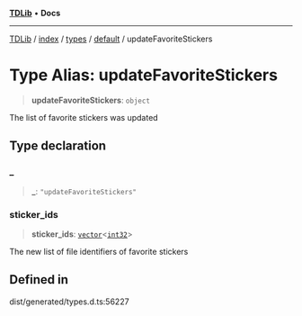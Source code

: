 [**TDLib**](../../../../../../README.md) • **Docs**

***

[TDLib](../../../../../../modules.md) / [index](../../../../../README.md) / [types](../../../README.md) / [default](../README.md) / updateFavoriteStickers

# Type Alias: updateFavoriteStickers

> **updateFavoriteStickers**: `object`

The list of favorite stickers was updated

## Type declaration

### \_

> **\_**: `"updateFavoriteStickers"`

### sticker\_ids

> **sticker\_ids**: [`vector`](vector.md)\<[`int32`](int32-1.md)\>

The new list of file identifiers of favorite stickers

## Defined in

dist/generated/types.d.ts:56227
